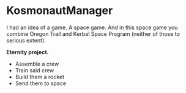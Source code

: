 # KosmonautManager

I had an idea of a game. A space game. And in this space game you combine Oregon Trail and Kerbal Space Program (neither of those to serious extent).

**Eternity project.**

* Assemble a crew
* Train said crew
* Build them a rocket
* Send them to space
